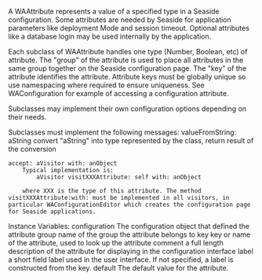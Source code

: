 A WAAttribute represents a value of a specified type in a Seaside configuration. Some attributes are needed by Seaside for application parameters like deployment Mode and session timeout. Optional attributes like a database login may be used internally by the application.

Each subclass of WAAttribute handles one type (Number, Boolean, etc) of attribute. The "group" of the attribute is used to place all attributes in the same group together on the Seaside configuration page. The "key" of the attribute identifies the attribute. Attribute keys must be globally unique so use namespacing where required to ensure uniqueness. See WAConfiguration for example of accessing a configuration attribute. 

Subclasses may implement their own configuration options depending on their needs.

Subclasses must implement the following messages:
	valueFromString: aString
		convert "aString" into type represented by the class, return result of the conversion
	
	accept: aVisitor with: anObject
		Typical implementation is:
			aVisitor visitXXXAttribute: self with: anObject

		where XXX is the type of this attribute. The method visitXXXAttribute:with: must be implemented in all visitors, in particular WAConfigurationEditor which creates the configuration page for Seaside applications.

Instance Variables:
	configuration	<WAConfiguration>	The configuration object that defined the attribute
	group	<Symbol>	name of the group the attribute belongs to
	key	<Symbol>	key or name of the attribute, used to look up the attribute
	comment	<String> a full length description of the attribute for displaying in the configuration interface
	label	<String>	a short field label used in the user interface. If not specified, a label is constructed from the key.
	default	<Object>	The default value for the attribute.